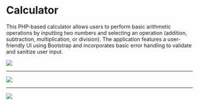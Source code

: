 # Calculator

This PHP-based calculator allows users to perform basic arithmetic operations by inputting two numbers and selecting an operation (addition, subtraction, multiplication, or division). The application features a user-friendly UI using Bootstrap and incorporates basic error handling to validate and sanitize user input.

![](https://i.imgur.com/mm5qeRG.png)


------------


![](https://i.imgur.com/0dF8j6q.png)

------------


![](https://i.imgur.com/64AM8mb.png)
